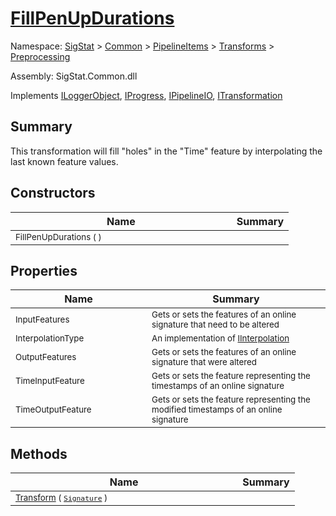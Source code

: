 # [FillPenUpDurations](./FillPenUpDurations.md)

Namespace: [SigStat]() > [Common](./../../../README.md) > [PipelineItems]() > [Transforms]() > [Preprocessing](./README.md)

Assembly: SigStat.Common.dll

Implements [ILoggerObject](./../../../ILoggerObject.md), [IProgress](./../../../Helpers/IProgress.md), [IPipelineIO](./../../../Pipeline/IPipelineIO.md), [ITransformation](./../../../ITransformation.md)

## Summary
This transformation will fill "holes" in the "Time" feature by interpolating the last known  feature values.

## Constructors

| Name | Summary | 
| --- | --- | 
| <sub>FillPenUpDurations (  )</sub><img width=200 style="cursor:not-allowed;pointer-events:none;"/>| <sub></sub>| <br>


## Properties

| Name | Summary | 
| --- | --- | 
| <sub>InputFeatures</sub><img width=200 style="cursor:not-allowed;pointer-events:none;"/>| <sub>Gets or sets the features of an online signature that need to be altered</sub>| <br>
| <sub>InterpolationType</sub><img width=200 style="cursor:not-allowed;pointer-events:none;"/>| <sub>An implementation of [IInterpolation](https://github.com/hargitomi97/sigstat/blob/master/docs/md/SigStat/Common/PipelineItems/Transforms/Preprocessing/IInterpolation.md)</sub>| <br>
| <sub>OutputFeatures</sub><img width=200 style="cursor:not-allowed;pointer-events:none;"/>| <sub>Gets or sets the features of an online signature that were altered</sub>| <br>
| <sub>TimeInputFeature</sub><img width=200 style="cursor:not-allowed;pointer-events:none;"/>| <sub>Gets or sets the feature representing the timestamps of an online signature</sub>| <br>
| <sub>TimeOutputFeature</sub><img width=200 style="cursor:not-allowed;pointer-events:none;"/>| <sub>Gets or sets the feature representing the modified timestamps of an online signature</sub>| <br>


## Methods

| Name | Summary | 
| --- | --- | 
| <sub>[Transform](./Methods/FillPenUpDurations-100663741.md) ( [`Signature`](./../../../Signature.md) )</sub><img width=200 style="cursor:not-allowed;pointer-events:none;"/>| <sub></sub>| <br>


